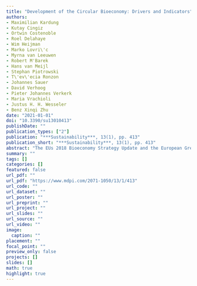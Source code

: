 ```yaml
---
title: "Development of the Circular Bioeconomy: Drivers and Indicators"
authors: 
- Maximilian Kardung
- Kutay Cingiz
- Ortwin Costenoble
- Roel Delahaye
- Wim Heijman
- Marko Lovri\'c
- Myrna van Leeuwen
- Robert M'Barek
- Hans van Meijl
- Stephan Piotrowski
- T\'ev\'ecia Ronzon
- Johannes Sauer
- David Verhoog
- Pieter Johannes Verkerk
- Maria Vrachioli
- Justus H. H. Wesseler
- Benz Xinqi Zhu
date: "2021-01-01"
doi: "10.3390/su13010413"
publishDate: ""
publication_types: ["2"]
publication: "***Sustainability***, 13(1), pp. 413"
publication_short: "***Sustainability***, 13(1), pp. 413"
abstract: "The EUs 2018 Bioeconomy Strategy Update and the European Green Deal recently confirmed that the bioeconomy is high on the political agenda in Europe. Here, we propose a conceptual analysis framework for quantifying and analyzing the development of the EU bioeconomy. The bioeconomy has several related concepts (e.g., bio-based economy, green economy, and circular economy) and there are clear synergies between these concepts, especially between the bioeconomy and circular economy concepts. Analyzing the driving factors provides important information for monitoring activities. We first derive the scope of the bioeconomy framework in terms of bioeconomy sectors and products to be involved, the needed geographical coverage and resolution, and time period. Furthermore, we outline a set of indicators linked to the objectives of the EUs bioeconomy strategy. In our framework, measuring developments will, in particular, focus on the bio-based sectors within the bioeconomy as biomass and food production is already monitored. The selected indicators commit to the EU Bioeconomy Strategy objectives and conform with findings from previous studies and stakeholder consultation. Additionally, several new indicators have been suggested and they are related to measuring the impact of changes in supply, demand drivers, resource availability, and policies on sustainability goals."
summary: ""
tags: []
categories: []
featured: false
url_pdf: ""
url_pdf: "https://www.mdpi.com/2071-1050/13/1/413"
url_code: ""
url_dataset: ""
url_poster: ""
url_preprint: ""
url_project: ""
url_slides: ""
url_source: ""
url_video: ""
image: 
  caption: ""
placement: ""
focal_point: ""
preview_only: false
projects: []
slides: []
math: true
highlight: true
---
```

